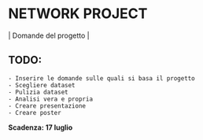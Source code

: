 # NETWORK PROJECT

| Domande del progetto |

## TODO:
    - Inserire le domande sulle quali si basa il progetto
    - Scegliere dataset
    - Pulizia dataset
    - Analisi vera e propria
    - Creare presentazione 
    - Creare poster

**Scadenza: 17 luglio**

